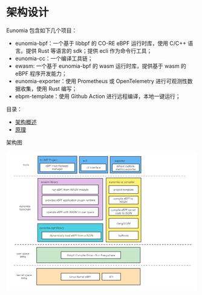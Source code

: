 # 架构设计

Eunomia 包含如下几个项目：

- eunomia-bpf：一个基于 libbpf 的 CO-RE eBPF 运行时库，使用 C/C++ 语言。提供 Rust 等语言的 sdk；提供 ecli 作为命令行工具；
- eunomia-cc：一个编译工具链；
- ewasm: 一个基于 eunomia-bpf 的 wasm 运行时库，提供基于 wasm 的 eBPF 程序开发能力；
- eunomia-exporter：使用 Prometheus 或 OpenTelemetry 进行可观测性数据收集，使用 Rust 编写；
- ebpm-template：使用 Github Action 进行远程编译，本地一键运行；

目录：

- [架构概述](overview.md)
- [原理](reason.md)

架构图

![arch](../img/eunomia-arch.png)
